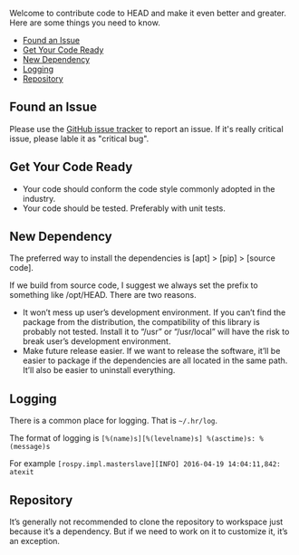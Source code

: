 Welcome to contribute code to HEAD and make it even better and greater. Here are some things you need to know. 
 
 - [Found an Issue](#issue)
 - [Get Your Code Ready](#code)
 - [New Dependency](#dep)
 - [Logging](#log)
 - [Repository](#rep)

## <a name="issue"></a>Found an Issue
Please use the [GitHub issue tracker](https://github.com/hansonrobotics/HEAD/issues) to report an issue. If it's really critical issue, please lable it as "critical bug".

## <a name="code"></a>Get Your Code Ready
* Your code should conform the code style commonly adopted in the industry. 
* Your code should be tested. Preferably with unit tests. 

## <a name="dep"></a>New Dependency

The preferred way to install the dependencies is [apt] > [pip] > [source code].

If we build from source code, I suggest we always set the prefix to something like /opt/HEAD. There are two reasons.

* It won’t mess up user’s development environment. If you can’t find the package from the distribution, the compatibility of this library is probably not tested. Install it to “/usr” or “/usr/local” will have the risk to break user’s development environment.
* Make future release easier. If we want to release the software, it’ll be easier to package if the dependencies are all located in the same path. It’ll also be easier to uninstall everything.

## <a name="log"></a>Logging
There is a common place for logging. That is `~/.hr/log`.

The format of logging is `[%(name)s][%(levelname)s] %(asctime)s: %(message)s`

For example
`[rospy.impl.masterslave][INFO] 2016-04-19 14:04:11,842: atexit`

## <a name="rep"></a>Repository
It’s generally not recommended to clone the repository to workspace just because it’s a dependency. But if we need to work on it to customize it, it’s an exception. 
